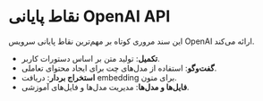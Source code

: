 # نقاط پایانی OpenAI API
این سند مروری کوتاه بر مهم‌ترین نقاط پایانی سرویس OpenAI ارائه می‌کند.
- **تکمیل**: تولید متن بر اساس دستورات کاربر.
- **گفت‌وگو**: استفاده از مدل‌های چت برای ایجاد محتوای تعاملی.
- **استخراج بردار**: دریافت embedding برای متون.
- **فایل‌ها و مدل‌ها**: مدیریت مدل‌ها و فایل‌های آموزشی.
